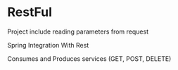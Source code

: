 # RestFul

Project include reading parameters from request

Spring Integration With Rest

Consumes and Produces services (GET, POST, DELETE)
